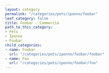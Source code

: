 ```yaml
---
layout: category
permalink: "/categories/pets/iponno/foobar"
leaf_category: false
title: Foobar - Commercia
path_to_this_category:
- Pets
- Iponno
- Foobar
child_categories:
- name: Foobar
  url: "/categories/pets/iponno/foobar/foobar"
- name: Foo
  url: "/categories/pets/iponno/foobar/foo"
---
```

